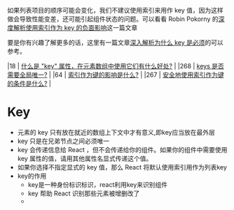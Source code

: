 如果列表项目的顺序可能会变化，我们不建议使用索引来用作 key 值，因为这样做会导致性能变差，还可能引起组件状态的问题。可以看看 Robin Pokorny 的[深度解析使用索引作为 key 的负面影响](https://medium.com/@robinpokorny/index-as-a-key-is-an-anti-pattern-e0349aece318)这一篇文章

要是你有兴趣了解更多的话，这里有一篇文章[深入解析为什么 key 是必须](https://react.docschina.org/docs/reconciliation.html#recursing-on-children)的可以参考。





|18 | [什么是 "key" 属性，在元素数组中使用它们有什么好处?](#什么是-key-属性在元素数组中使用它们有什么好处) |
|268 | [keys 是否需要全局唯一?](#keys-是否需要全局唯一) |
|64 | [索引作为键的影响是什么?](#索引作为键的影响是什么) |
|267 | [安全地使用索引作为键的条件是什么?](#安全地使用索引作为键的条件是什么) |

# Key

- 元素的 key 只有放在就近的数组上下文中才有意义,即key应当放在最外层
- key 只是在兄弟节点之间必须唯一
- key 会传递信息给 React ，但不会传递给你的组件。如果你的组件中需要使用 key 属性的值，请用其他属性名显式传递这个值。
- 如果你选择不指定显式的 key 值，那么 React 将默认使用索引用作为列表key
- key的作用
  - key是一种身份标识标识，react利用key来识别组件
  - key 帮助 React 识别那些元素被增删改了
  - 